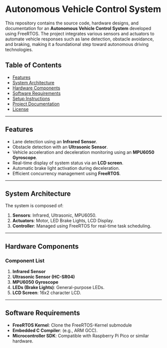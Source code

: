 # Autonomous Vehicle Control System

This repository contains the source code, hardware designs, and documentation for an **Autonomous Vehicle Control System** developed using FreeRTOS. The project integrates various sensors and actuators to automate vehicle responses such as lane detection, obstacle avoidance, and braking, making it a foundational step toward autonomous driving technologies.

## Table of Contents
- [Features](#features)
- [System Architecture](#system-architecture)
- [Hardware Components](#hardware-components)
- [Software Requirements](#software-requirements)
- [Setup Instructions](#setup-instructions)
- [Project Documentation](#project-documentation)
- [License](#license)

---

## Features
- Lane detection using an **Infrared Sensor**.
- Obstacle detection with an **Ultrasonic Sensor**.
- Vehicle acceleration and deceleration monitoring using an **MPU6050 Gyroscope**.
- Real-time display of system status via an **LCD screen**.
- Automatic brake light activation during deceleration.
- Efficient concurrency management using **FreeRTOS**.

---

## System Architecture
The system is composed of:
1. **Sensors**: Infrared, Ultrasonic, MPU6050.
2. **Actuators**: Motor, LED Brake Lights, LCD Display.
3. **Controller**: Managed using FreeRTOS for real-time task scheduling.

---

## Hardware Components
### Component List
1. **Infrared Sensor**
2. **Ultrasonic Sensor (HC-SR04)**
3. **MPU6050 Gyroscope**
4. **LEDs (Brake Lights)**: General-purpose LEDs.
5. **LCD Screen**: 16x2 character LCD.

---

## Software Requirements
- **FreeRTOS Kernel**: Clone the FreeRTOS-Kernel submodule 
- **Embedded C Compiler**: (e.g., ARM GCC).
- **Microcontroller SDK**: Compatible with Raspberry Pi Pico or similar hardware.
